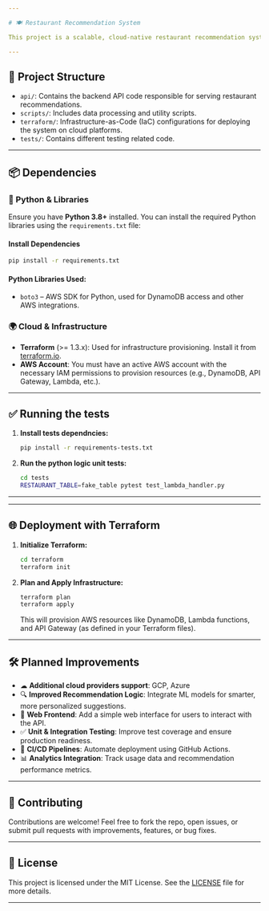 ```yaml
---

# 🍽️ Restaurant Recommendation System

This project is a scalable, cloud-native restaurant recommendation system designed to provide personalized dining suggestions to users. It leverages modern Python development, infrastructure-as-code with Terraform, and cloud-native deployment on AWS.

---
```


## 📁 Project Structure

* `api/`: Contains the backend API code responsible for serving restaurant recommendations.
* `scripts/`: Includes data processing and utility scripts.
* `terraform/`: Infrastructure-as-Code (IaC) configurations for deploying the system on cloud platforms.
* `tests/`: Contains different testing related code.

---

## 📦 Dependencies

### 🐍 Python & Libraries

Ensure you have **Python 3.8+** installed. You can install the required Python libraries using the `requirements.txt` file:

#### Install Dependencies

```bash
pip install -r requirements.txt
```

#### Python Libraries Used:

* `boto3` – AWS SDK for Python, used for DynamoDB access and other AWS integrations.

### 🌍 Cloud & Infrastructure

* **Terraform** (>= 1.3.x): Used for infrastructure provisioning. Install it from [terraform.io](https://developer.hashicorp.com/terraform/downloads).
* **AWS Account**: You must have an active AWS account with the necessary IAM permissions to provision resources (e.g., DynamoDB, API Gateway, Lambda, etc.).

---

## ✅ Running the tests

1. **Install tests dependncies:**

   ```bash
   pip install -r requirements-tests.txt
   ```

2. **Run the python logic unit tests:**

   ```bash
   cd tests
   RESTAURANT_TABLE=fake_table pytest test_lambda_handler.py
   ```

---


---

## 🌐 Deployment with Terraform

1. **Initialize Terraform:**

   ```bash
   cd terraform
   terraform init
   ```

2. **Plan and Apply Infrastructure:**

   ```bash
   terraform plan
   terraform apply
   ```

   This will provision AWS resources like DynamoDB, Lambda functions, and API Gateway (as defined in your Terraform files).

---

## 🛠️ Planned Improvements

* ☁  **Additional cloud providers support**: GCP, Azure
* 🔍 **Improved Recommendation Logic**: Integrate ML models for smarter, more personalized suggestions.
* 🎨 **Web Frontend**: Add a simple web interface for users to interact with the API.
* ✅ **Unit & Integration Testing**: Improve test coverage and ensure production readiness.
* 🔁 **CI/CD Pipelines**: Automate deployment using GitHub Actions.
* 📊 **Analytics Integration**: Track usage data and recommendation performance metrics.

---

## 🤝 Contributing

Contributions are welcome! Feel free to fork the repo, open issues, or submit pull requests with improvements, features, or bug fixes.

---

## 📄 License

This project is licensed under the MIT License. See the [LICENSE](LICENSE) file for more details.

---
